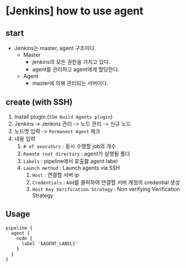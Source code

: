 # [Jenkins] how to use agent

## start
- Jenkins는 master, agent 구조이다.
  - Master
    - jenkins의 모든 권한을 가지고 있다.
    - agent를 관리하고 agent에게 할당한다.
  - Agent
    - master에 의해 관리되는 서버이다.

## create (with SSH)
1. Install plugin (`SSH Build Agents plugin`)
2. Jenkins -> Jenkins 관리 -> 노드 관리 -> 신규 노드
3. 노드명 입력 -> `Permanent Agent` 체크
4. 내용 입력
   1. `# of executors` : 동시 수행할 job의 개수
   2. `Remote root directory` : agent가 실행될 폴더
   3. `Labels` : pipeline에서 호출핧 agent label
   4. `Launch method` : Launch agents via SSH
      1. `Host` : 연결할 서버 ip
      2. `Credentials` : `Add`를 클릭하여 연결할 서버 계정의 credential 생성
      3. `Host Key Verification Strategy` : Non verifying Verification Strategy


## Usage
```Jenkinsfile
pipeline {
  agent {
    node {
      label '$AGENT_LABELS'
    }
  }
}
```